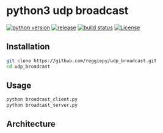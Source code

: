 # python3 udp broadcast

[![python version](https://img.shields.io/badge/python-3.6-success.svg?style=flat)](https://github.com/reggiepy/udp_broadcast)
[![release](https://img.shields.io/github/v/tag/reggiepy/udp_broadcast?color=success&label=release)](https://github.com/reggiepy/udp_broadcast)
[![build status](https://img.shields.io/badge/build-pass-success.svg?style=flat)](https://github.com/reggiepy/udp_broadcast)
[![License](https://img.shields.io/badge/license-GNU%203.0-success.svg?style=flat)](https://github.com/reggiepy/udp_broadcast)

## Installation

```bash
git clone https://github.com/reggiepy/udp_broadcast.git
cd udp_broadcast
```

## Usage

```bash
python broadcast_client.py
python broadcast_server.py
```

## Architecture
